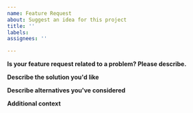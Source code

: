 ```yaml
---
name: Feature Request
about: Suggest an idea for this project
title: ''
labels: 
assignees: ''

---
```


**Is your feature request related to a problem? Please describe.**


**Describe the solution you'd like**


**Describe alternatives you've considered**


**Additional context**

